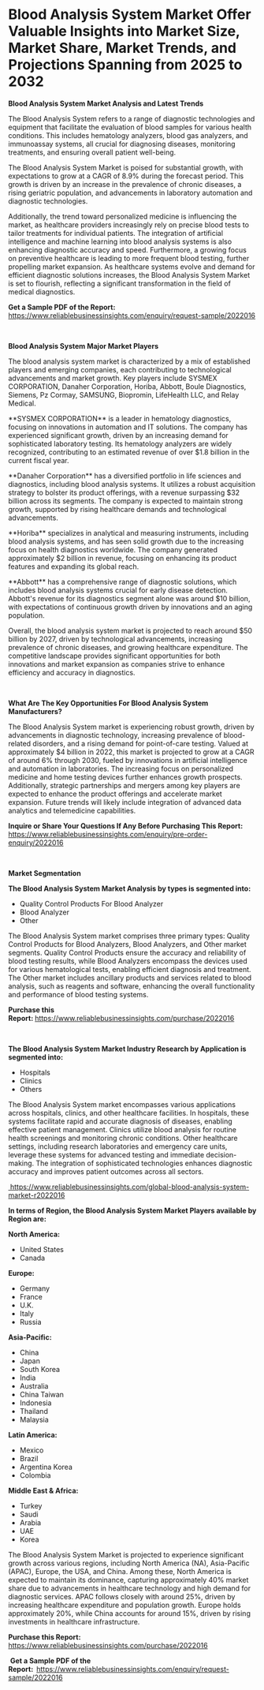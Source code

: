 <p><h1>Blood Analysis System Market Offer Valuable Insights into Market Size, Market Share, Market Trends, and Projections Spanning from 2025 to 2032</h1></p><p><strong>Blood Analysis System Market Analysis and Latest Trends</strong></p>
<p><p>The Blood Analysis System refers to a range of diagnostic technologies and equipment that facilitate the evaluation of blood samples for various health conditions. This includes hematology analyzers, blood gas analyzers, and immunoassay systems, all crucial for diagnosing diseases, monitoring treatments, and ensuring overall patient well-being.</p><p>The Blood Analysis System Market is poised for substantial growth, with expectations to grow at a CAGR of 8.9% during the forecast period. This growth is driven by an increase in the prevalence of chronic diseases, a rising geriatric population, and advancements in laboratory automation and diagnostic technologies. </p><p>Additionally, the trend toward personalized medicine is influencing the market, as healthcare providers increasingly rely on precise blood tests to tailor treatments for individual patients. The integration of artificial intelligence and machine learning into blood analysis systems is also enhancing diagnostic accuracy and speed. Furthermore, a growing focus on preventive healthcare is leading to more frequent blood testing, further propelling market expansion. As healthcare systems evolve and demand for efficient diagnostic solutions increases, the Blood Analysis System Market is set to flourish, reflecting a significant transformation in the field of medical diagnostics.</p></p>
<p><strong>Get a Sample PDF of the Report:&nbsp;</strong> <a href="https://www.reliablebusinessinsights.com/enquiry/request-sample/2022016?utm_campaign=2940&utm_medium=2&utm_source=Github&utm_content=ia&utm_term=13042025&utm_id=blood-analysis-system">https://www.reliablebusinessinsights.com/enquiry/request-sample/2022016</a></p>
<p>&nbsp;</p>
<p><strong>Blood Analysis System Major Market Players</strong></p>
<p><p>The blood analysis system market is characterized by a mix of established players and emerging companies, each contributing to technological advancements and market growth. Key players include SYSMEX CORPORATION, Danaher Corporation, Horiba, Abbott, Boule Diagnostics, Siemens, Pz Cormay, SAMSUNG, Biopromin, LifeHealth LLC, and Relay Medical.</p><p>**SYSMEX CORPORATION** is a leader in hematology diagnostics, focusing on innovations in automation and IT solutions. The company has experienced significant growth, driven by an increasing demand for sophisticated laboratory testing. Its hematology analyzers are widely recognized, contributing to an estimated revenue of over $1.8 billion in the current fiscal year.</p><p>**Danaher Corporation** has a diversified portfolio in life sciences and diagnostics, including blood analysis systems. It utilizes a robust acquisition strategy to bolster its product offerings, with a revenue surpassing $32 billion across its segments. The company is expected to maintain strong growth, supported by rising healthcare demands and technological advancements.</p><p>**Horiba** specializes in analytical and measuring instruments, including blood analysis systems, and has seen solid growth due to the increasing focus on health diagnostics worldwide. The company generated approximately $2 billion in revenue, focusing on enhancing its product features and expanding its global reach.</p><p>**Abbott** has a comprehensive range of diagnostic solutions, which includes blood analysis systems crucial for early disease detection. Abbott's revenue for its diagnostics segment alone was around $10 billion, with expectations of continuous growth driven by innovations and an aging population.</p><p>Overall, the blood analysis system market is projected to reach around $50 billion by 2027, driven by technological advancements, increasing prevalence of chronic diseases, and growing healthcare expenditure. The competitive landscape provides significant opportunities for both innovations and market expansion as companies strive to enhance efficiency and accuracy in diagnostics.</p></p>
<p>&nbsp;</p>
<p><strong>What Are The Key Opportunities For Blood Analysis System Manufacturers?</strong></p>
<p><p>The Blood Analysis System market is experiencing robust growth, driven by advancements in diagnostic technology, increasing prevalence of blood-related disorders, and a rising demand for point-of-care testing. Valued at approximately $4 billion in 2022, this market is projected to grow at a CAGR of around 6% through 2030, fueled by innovations in artificial intelligence and automation in laboratories. The increasing focus on personalized medicine and home testing devices further enhances growth prospects. Additionally, strategic partnerships and mergers among key players are expected to enhance the product offerings and accelerate market expansion. Future trends will likely include integration of advanced data analytics and telemedicine capabilities.</p></p>
<p><strong>Inquire or Share Your Questions If Any Before Purchasing This Report:</strong> <a href="https://www.reliablebusinessinsights.com/enquiry/pre-order-enquiry/2022016?utm_campaign=2940&utm_medium=2&utm_source=Github&utm_content=ia&utm_term=13042025&utm_id=blood-analysis-system">https://www.reliablebusinessinsights.com/enquiry/pre-order-enquiry/2022016</a></p>
<p>&nbsp;</p>
<p><strong>Market Segmentation</strong></p>
<p><strong>The Blood Analysis System Market Analysis by types is segmented into:</strong></p>
<p><ul><li>Quality Control Products For Blood Analyzer</li><li>Blood Analyzer</li><li>Other</li></ul></p>
<p><p>The Blood Analysis System market comprises three primary types: Quality Control Products for Blood Analyzers, Blood Analyzers, and Other market segments. Quality Control Products ensure the accuracy and reliability of blood testing results, while Blood Analyzers encompass the devices used for various hematological tests, enabling efficient diagnosis and treatment. The Other market includes ancillary products and services related to blood analysis, such as reagents and software, enhancing the overall functionality and performance of blood testing systems.</p></p>
<p><strong>Purchase this Report:&nbsp;</strong><a href="https://www.reliablebusinessinsights.com/purchase/2022016?utm_campaign=2940&utm_medium=2&utm_source=Github&utm_content=ia&utm_term=13042025&utm_id=blood-analysis-system">https://www.reliablebusinessinsights.com/purchase/2022016</a></p>
<p>&nbsp;</p>
<p><strong>The Blood Analysis System Market Industry Research by Application is segmented into:</strong></p>
<p><ul><li>Hospitals</li><li>Clinics</li><li>Others</li></ul></p>
<p><p>The Blood Analysis System market encompasses various applications across hospitals, clinics, and other healthcare facilities. In hospitals, these systems facilitate rapid and accurate diagnosis of diseases, enabling effective patient management. Clinics utilize blood analysis for routine health screenings and monitoring chronic conditions. Other healthcare settings, including research laboratories and emergency care units, leverage these systems for advanced testing and immediate decision-making. The integration of sophisticated technologies enhances diagnostic accuracy and improves patient outcomes across all sectors.</p></p>
<p><a href="https://www.reliablebusinessinsights.com/global-blood-analysis-system-market-r2022016?utm_campaign=2940&utm_medium=2&utm_source=Github&utm_content=ia&utm_term=13042025&utm_id=blood-analysis-system">&nbsp;https://www.reliablebusinessinsights.com/global-blood-analysis-system-market-r2022016</a></p>
<p><strong>In terms of Region, the Blood Analysis System Market Players available by Region are:</strong></p>
<p>
    <p> <strong> North America: </strong>
        <ul>
            <li>United States</li>
            <li>Canada</li>
        </ul>
        </p> 
    <p> <strong> Europe: </strong>
        <ul>
            <li>Germany</li>
            <li>France</li>
            <li>U.K.</li>
            <li>Italy</li>
            <li>Russia</li>
        </ul>
        </p> 
    <p> <strong> Asia-Pacific: </strong>
        <ul>
            <li>China</li>
            <li>Japan</li>
            <li>South Korea</li>
            <li>India</li>
            <li>Australia</li>
            <li>China Taiwan</li>
            <li>Indonesia</li>
            <li>Thailand</li>
            <li>Malaysia</li>
        </ul>
        </p> 
    <p> <strong> Latin America: </strong>
        <ul>
            <li>Mexico</li>
            <li>Brazil</li>
            <li>Argentina Korea</li>
            <li>Colombia</li>
        </ul>
        </p> 
    <p> <strong> Middle East & Africa: </strong>
        <ul>
            <li>Turkey</li>
            <li>Saudi</li>
            <li>Arabia</li>
            <li>UAE</li>
            <li>Korea</li>
        </ul>
    </p>
    </p>
<p><p>The Blood Analysis System Market is projected to experience significant growth across various regions, including North America (NA), Asia-Pacific (APAC), Europe, the USA, and China. Among these, North America is expected to maintain its dominance, capturing approximately 40% market share due to advancements in healthcare technology and high demand for diagnostic services. APAC follows closely with around 25%, driven by increasing healthcare expenditure and population growth. Europe holds approximately 20%, while China accounts for around 15%, driven by rising investments in healthcare infrastructure.</p></p>
<p><strong>Purchase this Report: </strong><a href="https://www.reliablebusinessinsights.com/purchase/2022016?utm_campaign=2940&utm_medium=2&utm_source=Github&utm_content=ia&utm_term=13042025&utm_id=blood-analysis-system">https://www.reliablebusinessinsights.com/purchase/2022016</a></p>
<p>&nbsp;<strong>Get a Sample PDF of the Report:&nbsp;&nbsp;</strong><a href="https://www.reliablebusinessinsights.com/enquiry/request-sample/2022016?utm_campaign=2940&utm_medium=2&utm_source=Github&utm_content=ia&utm_term=13042025&utm_id=blood-analysis-system">https://www.reliablebusinessinsights.com/enquiry/request-sample/2022016</a></p>
<p><strong></strong></p>
<p><p></p><p></p><p></p></p>